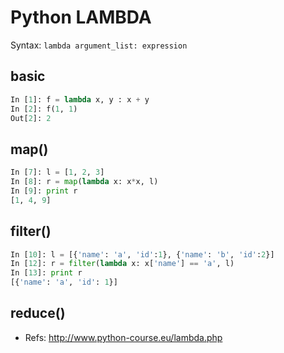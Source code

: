 # Python LAMBDA

Syntax: `lambda argument_list: expression`

## basic

```python
In [1]: f = lambda x, y : x + y
In [2]: f(1, 1)
Out[2]: 2

```

## map()

```python
In [7]: l = [1, 2, 3]
In [8]: r = map(lambda x: x*x, l)
In [9]: print r
[1, 4, 9]
```

## filter()

```python
In [10]: l = [{'name': 'a', 'id':1}, {'name': 'b', 'id':2}]
In [12]: r = filter(lambda x: x['name'] == 'a', l)
In [13]: print r
[{'name': 'a', 'id': 1}]

```

## reduce()



* Refs: http://www.python-course.eu/lambda.php
